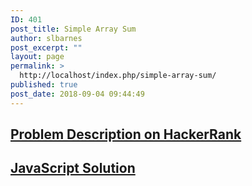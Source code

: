 ```yaml
---
ID: 401
post_title: Simple Array Sum
author: slbarnes
post_excerpt: ""
layout: page
permalink: >
  http://localhost/index.php/simple-array-sum/
published: true
post_date: 2018-09-04 09:44:49
---
```

## <a href="https://www.hackerrank.com/challenges/simple-array-sum" target="_blank" rel="noopener">Problem Description on HackerRank</a>

## [JavaScript Solution][1]

 [1]: /index.php/simple-array-sum/simple-array-sum-javascript